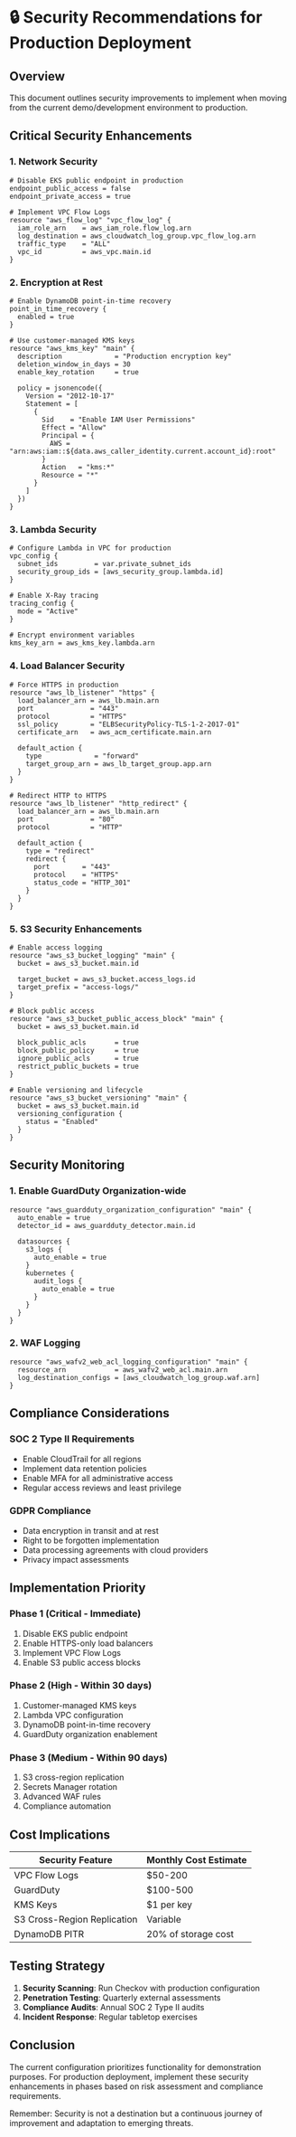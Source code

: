 # 🔒 Security Recommendations for Production Deployment

## Overview
This document outlines security improvements to implement when moving from the current demo/development environment to production.

## Critical Security Enhancements

### 1. Network Security
```hcl
# Disable EKS public endpoint in production
endpoint_public_access = false
endpoint_private_access = true

# Implement VPC Flow Logs
resource "aws_flow_log" "vpc_flow_log" {
  iam_role_arn    = aws_iam_role.flow_log.arn
  log_destination = aws_cloudwatch_log_group.vpc_flow_log.arn
  traffic_type    = "ALL"
  vpc_id          = aws_vpc.main.id
}
```

### 2. Encryption at Rest
```hcl
# Enable DynamoDB point-in-time recovery
point_in_time_recovery {
  enabled = true
}

# Use customer-managed KMS keys
resource "aws_kms_key" "main" {
  description             = "Production encryption key"
  deletion_window_in_days = 30
  enable_key_rotation     = true
  
  policy = jsonencode({
    Version = "2012-10-17"
    Statement = [
      {
        Sid    = "Enable IAM User Permissions"
        Effect = "Allow"
        Principal = {
          AWS = "arn:aws:iam::${data.aws_caller_identity.current.account_id}:root"
        }
        Action   = "kms:*"
        Resource = "*"
      }
    ]
  })
}
```

### 3. Lambda Security
```hcl
# Configure Lambda in VPC for production
vpc_config {
  subnet_ids         = var.private_subnet_ids
  security_group_ids = [aws_security_group.lambda.id]
}

# Enable X-Ray tracing
tracing_config {
  mode = "Active"
}

# Encrypt environment variables
kms_key_arn = aws_kms_key.lambda.arn
```

### 4. Load Balancer Security
```hcl
# Force HTTPS in production
resource "aws_lb_listener" "https" {
  load_balancer_arn = aws_lb.main.arn
  port              = "443"
  protocol          = "HTTPS"
  ssl_policy        = "ELBSecurityPolicy-TLS-1-2-2017-01"
  certificate_arn   = aws_acm_certificate.main.arn

  default_action {
    type             = "forward"
    target_group_arn = aws_lb_target_group.app.arn
  }
}

# Redirect HTTP to HTTPS
resource "aws_lb_listener" "http_redirect" {
  load_balancer_arn = aws_lb.main.arn
  port              = "80"
  protocol          = "HTTP"

  default_action {
    type = "redirect"
    redirect {
      port        = "443"
      protocol    = "HTTPS"
      status_code = "HTTP_301"
    }
  }
}
```

### 5. S3 Security Enhancements
```hcl
# Enable access logging
resource "aws_s3_bucket_logging" "main" {
  bucket = aws_s3_bucket.main.id

  target_bucket = aws_s3_bucket.access_logs.id
  target_prefix = "access-logs/"
}

# Block public access
resource "aws_s3_bucket_public_access_block" "main" {
  bucket = aws_s3_bucket.main.id

  block_public_acls       = true
  block_public_policy     = true
  ignore_public_acls      = true
  restrict_public_buckets = true
}

# Enable versioning and lifecycle
resource "aws_s3_bucket_versioning" "main" {
  bucket = aws_s3_bucket.main.id
  versioning_configuration {
    status = "Enabled"
  }
}
```

## Security Monitoring

### 1. Enable GuardDuty Organization-wide
```hcl
resource "aws_guardduty_organization_configuration" "main" {
  auto_enable = true
  detector_id = aws_guardduty_detector.main.id

  datasources {
    s3_logs {
      auto_enable = true
    }
    kubernetes {
      audit_logs {
        auto_enable = true
      }
    }
  }
}
```

### 2. WAF Logging
```hcl
resource "aws_wafv2_web_acl_logging_configuration" "main" {
  resource_arn            = aws_wafv2_web_acl.main.arn
  log_destination_configs = [aws_cloudwatch_log_group.waf.arn]
}
```

## Compliance Considerations

### SOC 2 Type II Requirements
- Enable CloudTrail for all regions
- Implement data retention policies
- Enable MFA for all administrative access
- Regular access reviews and least privilege

### GDPR Compliance
- Data encryption in transit and at rest
- Right to be forgotten implementation
- Data processing agreements with cloud providers
- Privacy impact assessments

## Implementation Priority

### Phase 1 (Critical - Immediate)
1. Disable EKS public endpoint
2. Enable HTTPS-only load balancers
3. Implement VPC Flow Logs
4. Enable S3 public access blocks

### Phase 2 (High - Within 30 days)
1. Customer-managed KMS keys
2. Lambda VPC configuration
3. DynamoDB point-in-time recovery
4. GuardDuty organization enablement

### Phase 3 (Medium - Within 90 days)
1. S3 cross-region replication
2. Secrets Manager rotation
3. Advanced WAF rules
4. Compliance automation

## Cost Implications

| Security Feature | Monthly Cost Estimate |
|------------------|----------------------|
| VPC Flow Logs | $50-200 |
| GuardDuty | $100-500 |
| KMS Keys | $1 per key |
| S3 Cross-Region Replication | Variable |
| DynamoDB PITR | 20% of storage cost |

## Testing Strategy

1. **Security Scanning**: Run Checkov with production configuration
2. **Penetration Testing**: Quarterly external assessments
3. **Compliance Audits**: Annual SOC 2 Type II audits
4. **Incident Response**: Regular tabletop exercises

## Conclusion

The current configuration prioritizes functionality for demonstration purposes. For production deployment, implement these security enhancements in phases based on risk assessment and compliance requirements.

Remember: Security is not a destination but a continuous journey of improvement and adaptation to emerging threats.
